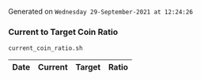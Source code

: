 Generated on `Wednesday 29-September-2021 at 12:24:26`

### Current to Target Coin Ratio
`current_coin_ratio.sh`

Date|Current|Target|Ratio
---|---|---|---
